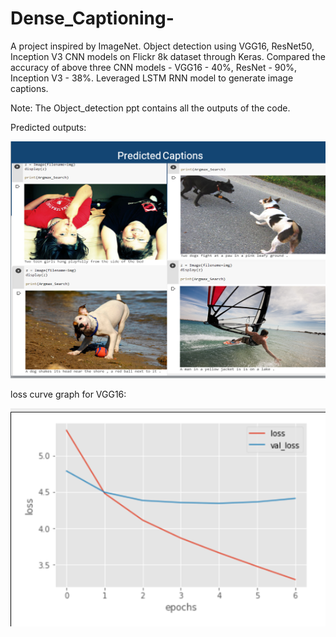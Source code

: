 # Dense_Captioning-
A project inspired by ImageNet.
Object detection using VGG16, ResNet50, Inception V3 CNN models on Flickr 8k dataset through Keras.
Compared the accuracy of above three CNN models - VGG16 - 40%, ResNet - 90%, Inception V3 - 38%.
Leveraged LSTM RNN model to generate image captions.

Note: The Object_detection ppt contains all the outputs of the code. 

Predicted outputs:

![xyz](https://github.com/ekantbagri/Dense_Captioning-/blob/main/Capture.PNG?raw=true)


loss curve graph for VGG16:


![xyz](https://github.com/ekantbagri/Dense_Captioning-/blob/main/Capture1.PNG?raw=true)


